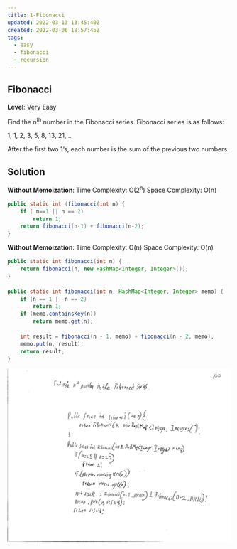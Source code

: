 ```yaml
---
title: 1-Fibonacci
updated: 2022-03-13 13:45:40Z
created: 2022-03-06 18:57:45Z
tags:
  - easy
  - fibonacci
  - recursion
---
```


## Fibonacci

**Level**: Very Easy

Find the n<sup>th</sup> number in the Fibonacci series. Fibonacci series is as follows:

1, 1, 2, 3, 5, 8, 13, 21, ..

After the first two 1’s, each number is the sum of the previous two numbers.

## Solution

**Without Memoization**:
Time Complexity: O(2<sup>n</sup>)
Space Complexity: O(n)

```java
public static int (fibonacci(int n) {
    if ( n==1 || n == 2)
        return 1;
    return fibonacci(n-1) + fibonacci(n-2);
}
```

**Without Memoization**:
Time Complexity: O(n)
Space Complexity: O(n)

```java
public static int fibonacci(int n) {
    return fibonacci(n, new HashMap<Integer, Integer>());
}

public static int fibonacci(int n, HashMap<Integer, Integer> memo) {
    if (n == 1 || n == 2)
        return 1;
    if (memo.containsKey(n))
        return memo.get(n);

    int result = fibonacci(n - 1, memo) + fibonacci(n - 2, memo);
    memo.put(n, result);
    return result;
}
```

![fibonacci.jpg](../../_resources/fibonacci.jpg)